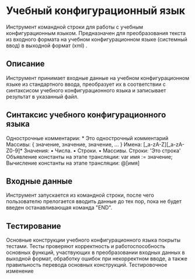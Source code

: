 # Учебный конфигурационный язык

Инструмент командной строки для работы с учебным конфигурационным языком. Предназначен для преобразования текста из входного формата на учебном конфигурационном языке (системный ввод) в выходной формат (xml) .

## Описание

Инструмент принимает входные данные на учебном конфигурационном языке из стандартного ввода, преобразует их в соответствии с синтаксисом учебного конфигурационного языка и записывает результат в указанный файл.

## Синтаксис учебного конфигурационного языка

Однострочные комментарии: * Это однострочный комментарий
Массивы: { значение, значение, значение, ... }
Имена: [_a-zA-Z][_a-zA-Z0-9]*
Значения:
• Числа.
• Строки.
• Массивы.
Строки: 'Это строка'
Объявление константы на этапе трансляции: var имя := значение;
Вычисление константы на этапе трансляции: @[имя]

## Входные данные 

Инструмент запускается из командной строки, после чего пользователю прелогается вводить данные до тех пор, пока не будет введен останавливающая команда "END".

## Тестирование
Основные конструкции учебного конфигурационного языка покрыты тестами. Тесты проверяют корректность и работоспособность основных функций, участвующих в преобразовании входных данных в выходной формат, обработку ошибок при некорректном вводе, а также правильность перевода основных конструкций.
Тестировочное изменение 
